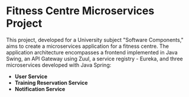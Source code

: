 # Fitness Centre Microservices Project

This project, developed for a University subject "Software Components," aims to create a microservices application for a fitness centre. The application architecture encompasses a frontend implemented in Java Swing, an API Gateway using Zuul, a service registry - Eureka, and three microservices developed with Java Spring:

- **User Service**
- **Training Reservation Service**
- **Notification Service**

